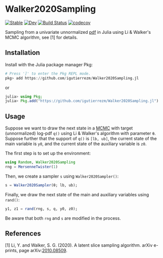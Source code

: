 # Walker2020Sampling

[![Stable](https://img.shields.io/badge/docs-stable-blue.svg)](https://igutierrezm.github.io/Walker2020Sampling.jl/stable)
[![Dev](https://img.shields.io/badge/docs-dev-blue.svg)](https://igutierrezm.github.io/Walker2020Sampling.jl/dev)
[![Build Status](https://github.com/igutierrezm/Walker2020Sampling.jl/workflows/CI/badge.svg)](https://github.com/igutierrezm/Walker2020Sampling.jl/actions)
[![codecov](https://codecov.io/gh/igutierrezm/Walker2020Sampling.jl/branch/main/graph/badge.svg)](https://codecov.io/gh/igutierrezm/Walker2020Sampling.jl)

Sampling from a univariate unnormalized [pdf](https://en.wikipedia.org/wiki/Probability_density_function) in Julia using Li \& Walker's MCMC algorithm, see [1] for details.

## Installation

Install with the Julia package manager Pkg:

```julia
# Press ']' to enter the Pkg REPL mode.
pkg> add https://github.com/igutierrezm/Walker2020Sampling.jl  
```

or

```julia
julia> using Pkg; 
julia> Pkg.add("https://github.com/igutierrezm/Walker2020Sampling.jl")
```

## Usage

Suppose we want to draw the next state in a [MCMC](https://en.wikipedia.org/wiki/Markov_chain_Monte_Carlo) with target (unnormalized) log-pdf `q()` using Li \& Walker's algorithm with parameter `θ`. Suppose further that the support of `q()` is `[lb, ub]`, the current state of the main variable is `y0`, and the current state of the auxiliary variable is `z0`.

The first step is to set up the environment:

```julia
using Random, Walker2020Sampling
rng = MersenneTwister(1)
```

Then, we create a sampler `s` using `Walker2020Sampler()`:

```julia
s = Walker2020Sampler(θ; lb, ub);
``` 

Finally, we draw the next state of the main and auxiliary variables using `rand()`:

```julia
y1, z1 = rand(rng, s, q, y0, z0);
``` 

Be aware that both `rng` and `s` are modified in the process. 

## References

[1] Li, Y. and Walker, S. G. (2020). A latent slice sampling  algorithm. arXiv e-prints, page arXiv:[2010.08509](https://arxiv.org/abs/2010.08509).
